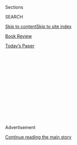 <div id="app">

<div>

<div>

<div>

<div class="NYTAppHideMasthead css-1q2w90k e1suatyy0">

<div class="section css-ui9rw0 e1suatyy2">

<div class="css-eph4ug er09x8g0">

<div class="css-6n7j50">

</div>

<span class="css-1dv1kvn">Sections</span>

<div class="css-10488qs">

<span class="css-1dv1kvn">SEARCH</span>

</div>

[Skip to content](#site-content)[Skip to site index](#site-index)

</div>

<div id="masthead-section-label" class="css-1wr3we4 eaxe0e00">

[Book
Review](https://www.nytimes3xbfgragh.onion/section/books/review)

</div>

<div class="css-10698na e1huz5gh0">

</div>

</div>

<div id="masthead-bar-one" class="section hasLinks css-15hmgas e1csuq9d3">

<div class="css-uqyvli e1csuq9d0">

</div>

<div class="css-1uqjmks e1csuq9d1">

</div>

<div class="css-9e9ivx">

[](https://myaccount.nytimes3xbfgragh.onion/auth/login?response_type=cookie&client_id=vi)

</div>

<div class="css-1bvtpon e1csuq9d2">

[Today’s
Paper](https://www.nytimes3xbfgragh.onion/section/todayspaper)

</div>

</div>

</div>

</div>

<div data-aria-hidden="false">

<div id="site-content" data-role="main">

<div>

<div class="css-1aor85t" style="opacity:0.000000001;z-index:-1;visibility:hidden">

<div class="css-1hqnpie">

<div class="css-epjblv">

<span class="css-17xtcya">[Book
Review](/section/books/review)</span><span class="css-x15j1o">|</span><span class="css-fwqvlz">Headless
Bodies, Faceless
Corpses</span>

</div>

<div class="css-k008qs">

<div class="css-1iwv8en">

<span class="css-18z7m18"></span>

<div>

</div>

</div>

<span class="css-1n6z4y">https://nyti.ms/3beGj0k</span>

<div class="css-1705lsu">

<div class="css-4xjgmj">

<div class="css-4skfbu" data-role="toolbar" data-aria-label="Social Media Share buttons, Save button, and Comments Panel with current comment count" data-testid="share-tools">

  - 
  - 
  - 
  - 
    
    <div class="css-6n7j50">
    
    </div>

  - 

</div>

</div>

</div>

</div>

</div>

</div>

<div id="NYT_TOP_BANNER_REGION" class="css-13pd83m">

</div>

<div id="top-wrapper" class="css-1sy8kpn">

<div id="top-slug" class="css-l9onyx">

Advertisement

</div>

[Continue reading the main
story](#after-top)

<div class="ad top-wrapper" style="text-align:center;height:100%;display:block;min-height:250px">

<div id="top" class="place-ad" data-position="top" data-size-key="top">

</div>

</div>

<div id="after-top">

</div>

</div>

<div id="sponsor-wrapper" class="css-1hyfx7x">

<div id="sponsor-slug" class="css-19vbshk">

Supported by

</div>

[Continue reading the main
story](#after-sponsor)

<div id="sponsor" class="ad sponsor-wrapper" style="text-align:center;height:100%;display:block">

</div>

<div id="after-sponsor">

</div>

</div>

[Crime](/column/crime "Crime")

<div class="css-1vkm6nb ehdk2mb0">

# Headless Bodies, Faceless Corpses

</div>

<div class="css-79elbk" data-testid="photoviewer-wrapper">

<div class="css-z3e15g" data-testid="photoviewer-wrapper-hidden">

</div>

<div class="css-1a48zt4 ehw59r15" data-testid="photoviewer-children">

![<span class="css-cnj6d5 e1z0qqy90" itemprop="copyrightHolder"><span class="css-1ly73wi e1tej78p0">Credit...</span><span><span>Pablo
Amargo</span></span></span>](https://static01.graylady3jvrrxbe.onion/images/2020/03/22/books/review/22Crime/22Crime-articleLarge.jpg?quality=75&auto=webp&disable=upscale)

</div>

</div>

<div class="css-xt80pu e12qa4dv0">

<div class="css-18e8msd">

<div class="css-vp77d3 epjyd6m0">

<div class="css-1baulvz">

By <span class="css-1baulvz last-byline" itemprop="name">Marilyn
Stasio</span>

</div>

</div>

  - March 20,
    2020

  - 
    
    <div class="css-4xjgmj">
    
    <div class="css-d8bdto" data-role="toolbar" data-aria-label="Social Media Share buttons, Save button, and Comments Panel with current comment count" data-testid="share-tools">
    
      - 
      - 
      - 
      - 
        
        <div class="css-6n7j50">
        
        </div>
    
      - 
    
    </div>
    
    </div>

</div>

</div>

<div class="section meteredContent css-1r7ky0e" name="articleBody" itemprop="articleBody">

<div class="css-1fanzo5 StoryBodyCompanionColumn">

<div class="css-53u6y8">

Guido Brunetti, the compassionate police *commissario* in Donna Leon’s
new Venetian mystery, **TRACE ELEMENTS (Atlantic Monthly Press, 278 pp.,
$27),** always turns to the classics to help him with his tangled
thoughts about justice, a concept that, when examined, always seems to
him like vengeance. But he gets no help from those avenging furies who
always show up in the Greek plays he reads. “We are fierce and cannot be
deviated by man,” the Eumenides remind him. The forgiveness that comes
naturally to Brunetti will only lead to “moral chaos,” they warn.

But Brunetti can’t help himself. Here, his sympathy is stirred by
Benedetta Toso, a young widow dying in hospice care who extracts a
promise from the commissario to investigate the death of her husband and
the origin of the “bad money” that led to his fatal motorcycle accident
— if that’s what it was. It becomes a complex case concerning water;
not the canal waters into which Venice is inexorably sinking, but the
city’s own precious water supply.

As a native son in a sunbaked culture where a shot of espresso serves as
a blood transfusion, Brunetti is constantly dropping into sidewalk cafes
for a quick jolt to keep him alert. Here, when he stops at a local shop
to get out of the heat, the shopkeeper offers him a glass of water.
“It’s the best thing we have,” the man says. By the end of this
story, Brunetti would agree.

\[ [*In her By the Book interview, Donna Leon said, “Lew Archer is my
favorite detective, and I suppose Tom Ripley is my favorite
villain.”*](https://www.nytimes3xbfgragh.onion/2019/03/07/books/review/by-the-book-donna-leon.html)
\]

</div>

</div>

<div class="css-1fanzo5 StoryBodyCompanionColumn">

<div class="css-53u6y8">

The commissario is a dedicated walker, so the street scenes of the city
are a constantly changing montage of vivid sights and sounds, from the
band of Gypsy girls who apply their pickpocketing skills to the handbag
of the mayor’s own wife to the crowds of plodding tourists on the
Rialto. Leon’s characterizations are always a treat, especially those of
Brunetti’s colleagues like Signorina Elettra Zorzi, a secretary whose
skills at computer hacking are such that people speak of her “as at the
invocation of Pallas Athena.” This endlessly enjoyable series, with its
deep thoughts about justice and vengeance and charming classical
allusions, can’t help making you smile.

♦

Does [Kathy
Reichs](https://www.nytimes3xbfgragh.onion/2013/09/15/books/review/inside-the-list.html)
really not know that we relish her Temperance Brennan mysteries because
of the gory scenes in the morgue? Guess not, because her latest book,
**A CONSPIRACY OF BONES (Scribner, 342 pp., $27),** rations the forensic
anthropologist to a single autopsy. Granted, the case offers “the grisly
allure of feral hogs and a faceless corpse,” and the circumstances are
juicy enough for Brennan’s mother to ask her, “You working on this
corpse got gnawed by hogs?”

Reichs has always been strong on plot, and this one has plenty of
twists, as Brennan’s hunt for villains takes her from a dreamy ashram
called Sparkling Waters to the darkest pockets of the deep web. Here she
finds sinister references to exploited children and secret government
experiments. All the same, it’s disheartening to note that before there
was an internet, sleuths were forced to hit the road, knock on doors and
deal with real people, either alive or — in the life of a forensic
anthropologist — more often dead.

♦

You want tough? I’ll give you tough. Donnie Parascandolo is tough. In
**CITY OF MARGINS (Pegasus Crime, 309 pp., $25.95),** William Boyle’s
fresh helping of Brooklyn noir, Donnie does “side work” for Tommy “Big
Time” Ficalora, a small-time mobster in his Bay Ridge neighborhood.
While these side jobs are fairly modest (mostly “collections and
whatnot”), he exceeds the limited duties involved in collecting a
gambling debt by tossing a deadbeat named Giuseppe Baldini off the
Marine Parkway Bridge and into Rockaway Inlet. And did I mention that
Donnie is a cop?

Donnie has no problems being corrupt — after all, most of the other cops
he knows are crooked, too: “They’re bad a million ways. They betray any
ethics they once had. It’s the culture.” Boyle studies Donnie and his
neighbors with a mixture of affection and despair worthy of a Bruce
Springsteen song. He has a real thing for working-class folks like Ava
Bifulco and Rosemarie Baldini, who work at the same nursing home, and
Rosemarie’s son, Mikey, whose whole life changes when he reads a note in
a library book. People like this, they need people like Boyle.

</div>

</div>

<div class="css-1fanzo5 StoryBodyCompanionColumn">

<div class="css-53u6y8">

♦

Despite its pretty name, the backcountry hamlet of Wild Thyme where Tom
Bouman has set **THE BRAMBLE AND THE ROSE (Norton, 208 pp., $25.95)** is
no pastoral paradise. Hard drugs like heroin and fentanyl have found
their way to this rural Pennsylvania township, as have the surly
survivalist groups pitched in the deep woods. But civilization and its
refinements have gained a foothold; tobacco chewers are spitting their
chaw juices into upmarket iced tea bottles and farmers are raising
llamas. So it seems as if some repressed primal urges have been
unleashed when a headless and gutless body is found in the woods.
Officer Henry Farrell, Bouman’s introspective lawman, is our moral
lifeline in these rustic mysteries, which makes it jarring (and not at
all believable) when he becomes the prime suspect in another murder and
goes on the run. Plot gaffes aside, this is one of those elegiac
regional novels that make you want to pull up stakes and move to the
country.

</div>

</div>

</div>

<div>

</div>

<div>

</div>

<div>

</div>

<div>

<div id="bottom-wrapper" class="css-1ede5it">

<div id="bottom-slug" class="css-l9onyx">

Advertisement

</div>

[Continue reading the main
story](#after-bottom)

<div id="bottom" class="ad bottom-wrapper" style="text-align:center;height:100%;display:block;min-height:90px">

</div>

<div id="after-bottom">

</div>

</div>

</div>

</div>

</div>

## Site Index

<div>

</div>

## Site Information Navigation

  - [© <span>2020</span> <span>The New York Times
    Company</span>](https://help.nytimes3xbfgragh.onion/hc/en-us/articles/115014792127-Copyright-notice)

<!-- end list -->

  - [NYTCo](https://www.nytco.com/)
  - [Contact
    Us](https://help.nytimes3xbfgragh.onion/hc/en-us/articles/115015385887-Contact-Us)
  - [Work with us](https://www.nytco.com/careers/)
  - [Advertise](https://nytmediakit.com/)
  - [T Brand Studio](http://www.tbrandstudio.com/)
  - [Your Ad
    Choices](https://www.nytimes3xbfgragh.onion/privacy/cookie-policy#how-do-i-manage-trackers)
  - [Privacy](https://www.nytimes3xbfgragh.onion/privacy)
  - [Terms of
    Service](https://help.nytimes3xbfgragh.onion/hc/en-us/articles/115014893428-Terms-of-service)
  - [Terms of
    Sale](https://help.nytimes3xbfgragh.onion/hc/en-us/articles/115014893968-Terms-of-sale)
  - [Site
    Map](https://spiderbites.nytimes3xbfgragh.onion)
  - [Help](https://help.nytimes3xbfgragh.onion/hc/en-us)
  - [Subscriptions](https://www.nytimes3xbfgragh.onion/subscription?campaignId=37WXW)

</div>

</div>

</div>

</div>
